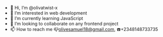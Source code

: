 - 👋 Hi, I’m @olivatwist-x
- 👀 I’m interested in web development
- 🌱 I’m currently learning JavaScript
- 💞️ I’m looking to collaborate on any frontend project
- 📫 How to reach me 📪olivesamuel18@gmail.com, ☎️+2348148733735

<!---
olivatwist-x/olivatwist-x is a ✨ special ✨ repository because its `README.md` (this file) appears on your GitHub profile.
You can click the Preview link to take a look at your changes.
--->
